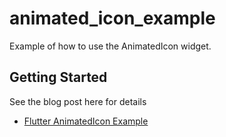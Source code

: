 # animated_icon_example

Example of how to use the AnimatedIcon widget.

## Getting Started

See the blog post here for details

- [Flutter AnimatedIcon Example](https://rightclick.com.au/2022/02/28/flutter-animatedicon-example/)

